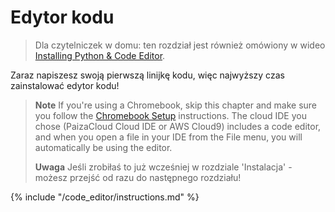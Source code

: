 # Edytor kodu

> Dla czytelniczek w domu: ten rozdział jest również omówiony w wideo [Installing Python & Code Editor](https://www.youtube.com/watch?v=pVTaqzKZCdA&t=4m43s).

Zaraz napiszesz swoją pierwszą linijkę kodu, więc najwyższy czas zainstalować edytor kodu!

> **Note** If you're using a Chromebook, skip this chapter and make sure you follow the [Chromebook Setup](../chromebook_setup/README.md) instructions. The cloud IDE you chose (PaizaCloud Cloud IDE or AWS Cloud9) includes a code editor, and when you open a file in your IDE from the File menu, you will automatically be using the editor.
> 
> **Uwaga** Jeśli zrobiłaś to już wcześniej w rozdziale 'Instalacja' - możesz przejść od razu do następnego rozdziału!

{% include "/code_editor/instructions.md" %}